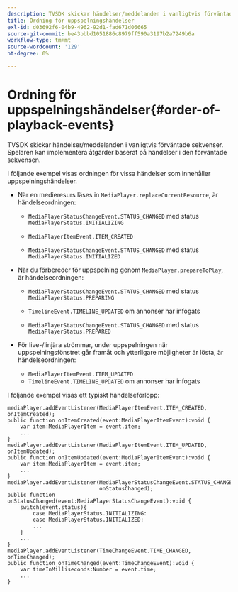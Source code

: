 ```yaml
---
description: TVSDK skickar händelser/meddelanden i vanligtvis förväntade sekvenser. Spelaren kan implementera åtgärder baserat på händelser i den förväntade sekvensen.
title: Ordning för uppspelningshändelser
exl-id: d03692f6-04b9-4962-92d1-fad671d06665
source-git-commit: be43bbbd1051886c8979ff590a3197b2a7249b6a
workflow-type: tm+mt
source-wordcount: '129'
ht-degree: 0%

---
```


# Ordning för uppspelningshändelser{#order-of-playback-events}

TVSDK skickar händelser/meddelanden i vanligtvis förväntade sekvenser. Spelaren kan implementera åtgärder baserat på händelser i den förväntade sekvensen.

<!--<a id="section_6E34A6C7936245D88DEB3315DA64598B"></a>-->

I följande exempel visas ordningen för vissa händelser som innehåller uppspelningshändelser.

* När en medieresurs läses in `MediaPlayer.replaceCurrentResource`, är händelseordningen:

   * `MediaPlayerStatusChangeEvent.STATUS_CHANGED` med status `MediaPlayerStatus.INITIALIZING`

   * `MediaPlayerItemEvent.ITEM_CREATED`
   * `MediaPlayerStatusChangeEvent.STATUS_CHANGED` med status `MediaPlayerStatus.INITIALIZED`

* När du förbereder för uppspelning genom `MediaPlayer.prepareToPlay`, är händelseordningen:

   * `MediaPlayerStatusChangeEvent.STATUS_CHANGED` med status `MediaPlayerStatus.PREPARING`

   * `TimelineEvent.TIMELINE_UPDATED` om annonser har infogats
   * `MediaPlayerStatusChangeEvent.STATUS_CHANGED` med status `MediaPlayerStatus.PREPARED`

* För live-/linjära strömmar, under uppspelningen när uppspelningsfönstret går framåt och ytterligare möjligheter är lösta, är händelseordningen:

   * `MediaPlayerItemEvent.ITEM_UPDATED`
   * `TimelineEvent.TIMELINE_UPDATED` om annonser har infogats

<!--<a id="section_76C13548AF934868B70757CA5489E516"></a>-->

I följande exempel visas ett typiskt händelseförlopp:

```
mediaPlayer.addEventListener(MediaPlayerItemEvent.ITEM_CREATED, onItemCreated); 
public function onItemCreated(event:MediaPlayerItemEvent):void { 
    var item:MediaPlayerItem = event.item; 
    ... 
} 
mediaPlayer.addEventListener(MediaPlayerItemEvent.ITEM_UPDATED, onItemUpdated); 
public function onItemUpdated(event:MediaPlayerItemEvent):void { 
    var item:MediaPlayerItem = event.item; 
    ... 
} 
mediaPlayer.addEventListener(MediaPlayerStatusChangeEvent.STATUS_CHANGED,  
                             onStatusChanged); 
public function onStatusChanged(event:MediaPlayerStatusChangeEvent):void { 
    switch(event.status){ 
        case MediaPlayerStatus.INITIALIZING: 
        case MediaPlayerStatus.INITIALIZED: 
        ... 
    } 
    ... 
} 
mediaPlayer.addEventListener(TimeChangeEvent.TIME_CHANGED, onTimeChanged); 
public function onTimeChanged(event:TimeChangeEvent):void { 
    var timeInMilliseconds:Number = event.time; 
    ... 
}
```
